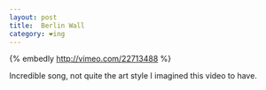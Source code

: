 ```yaml
---
layout: post
title:  Berlin Wall
category: ❤ing
---
```


{% embedly http://vimeo.com/22713488 %}

Incredible song, not quite the art style I imagined this video to have.